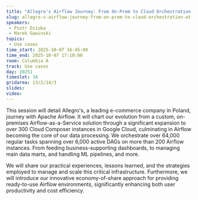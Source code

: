 ```yaml
---
title: "Allegro's Airflow Journey: From On-Prem to Cloud Orchestration at Scale"
slug: allegro-s-airflow-journey-from-on-prem-to-cloud-orchestration-at-scale
speakers:
 - Piotr Dziuba
 - Marek Gawinski
topics:
 - Use cases
time_start: 2025-10-07 16:45:00
time_end: 2025-10-07 17:10:00
room: Columbia A
track: Use cases
day: 20251
timeslot: 34
gridarea: 13/2/14/3
slides:
video: 
---
```


This session will detail Allegro's, a leading e-commerce company in Poland, journey with Apache Airflow. It will chart our evolution from a custom, on-premises Airflow-as-a-Service solution through a significant expansion to over 300 Cloud Composer instances in Google Cloud, culminating in Airflow becoming the core of our data processing. We orchestrate over 64,000 regular tasks spanning over 6,000 active DAGs on more than 200 Airflow instances. From feeding business-supporting dashboards, to managing main data marts, and handling ML pipelines, and more.

We will share our practical experiences, lessons learned, and the strategies employed to manage and scale this critical infrastructure. Furthermore, we will introduce our innovative economy-of-share approach for providing ready-to-use Airflow environments, significantly enhancing both user productivity and cost efficiency.